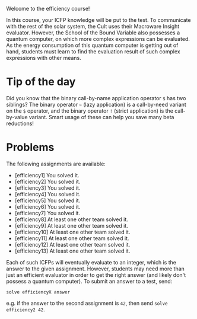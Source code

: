 Welcome to the efficiency course!

In this course, your ICFP knowledge will be put to the test. To communicate with the rest of the solar system, the Cult uses their Macroware Insight evaluator. However, the School of the Bound Variable also possesses a quantum computer, on which more complex expressions can be evaluated. As the energy consumption of this quantum computer is getting out of hand, students must learn to find the evaluation result of such complex expressions with other means.

# Tip of the day

Did you know that the binary call-by-name application operator `$` has two siblings? The binary operator `~` (lazy application) is a call-by-need variant on the `$` operator, and the binary operator `!` (strict application) is the call-by-value variant. Smart usage of these can help you save many beta reductions!

# Problems

The following assignments are available:

* [efficiency1] You solved it.
* [efficiency2] You solved it.
* [efficiency3] You solved it.
* [efficiency4] You solved it.
* [efficiency5] You solved it.
* [efficiency6] You solved it.
* [efficiency7] You solved it.
* [efficiency8] At least one other team solved it.
* [efficiency9] At least one other team solved it.
* [efficiency10] At least one other team solved it.
* [efficiency11] At least one other team solved it.
* [efficiency12] At least one other team solved it.
* [efficiency13] At least one other team solved it.

Each of such ICFPs will eventually evaluate to an integer, which is the answer to the given assignment. However, students may need more than just an efficient evaluator in order to get the right answer (and likely don't possess a quantum computer). To submit an answer to a test, send:

```
solve efficiencyX answer
```

e.g. if the answer to the second assignment is `42`, then send `solve efficiency2 42`.

